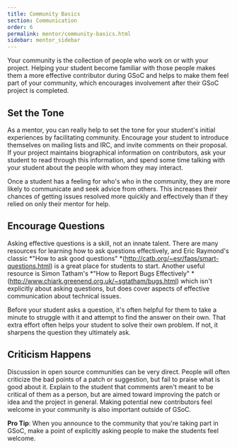 ```yaml
---
title: Community Basics
section: Communication
order: 6
permalink: mentor/community-basics.html
sidebar: mentor_sidebar
---
```


Your community is the collection of people who work on or with your project. Helping your student become familiar with those people makes them a more effective contributor during GSoC and helps to make them feel part of your community, which encourages involvement after their GSoC project is completed.


## Set the Tone

As a mentor, you can really help to set the tone for your student's initial experiences by facilitating community. Encourage your student to introduce themselves on mailing lists and IRC, and invite comments on their proposal. If your project maintains biographical information on contributors, ask your student to read through this information, and spend some time talking with your student about the people with whom they may interact.

Once a student has a feeling for who's who in the community, they are more likely to communicate and seek advice from others. This increases their chances of getting issues resolved more quickly and effectively than if they relied on only their mentor for help.


## Encourage Questions

Asking effective questions is a skill, not an innate talent. There are many resources for learning how to ask questions effectively, and Eric Raymond's classic *"How to ask good questions" *(http://catb.org/~esr/faqs/smart-questions.html) is a great place for students to start.  Another useful resource is Simon Tatham's *"How to Report Bugs Effectively" *(http://www.chiark.greenend.org.uk/~sgtatham/bugs.html) which isn't explicitly about asking questions, but does cover aspects of effective communication about technical issues.

Before your student asks a question, it's often helpful for them to take a minute to struggle with it and attempt to find the answer on their own. That extra effort often helps your student to solve their own problem. If not, it sharpens the question they ultimately ask.


## Criticism Happens

Discussion in open source communities can be very direct. People will often criticize the bad points of a patch or suggestion, but fail to praise what is good about it. Explain to the student that comments aren't meant to be critical of them as a person, but are aimed toward improving the patch or idea and the project in general. Making potential new contributors feel welcome in your community is also important outside of GSoC.

**Pro Tip**: When you announce to the community that you're taking part in GSoC, make a point of explicitly asking people to make the students feel welcome.


